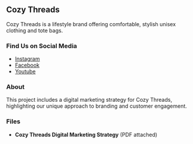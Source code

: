 ## Cozy Threads

Cozy Threads is a lifestyle brand offering comfortable, stylish unisex clothing and tote bags.

### Find Us on Social Media
- [Instagram](https://www.instagram.com/cozzythreadss/)
- [Facebook](https://www.facebook.com/CozyThreads1/)
- [Youtube](https://www.youtube.com/@cozy_threads)

### About
This project includes a digital marketing strategy for Cozy Threads, highlighting our unique approach to branding and customer engagement.

### Files
- **Cozy Threads Digital Marketing Strategy** (PDF attached)


